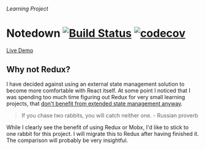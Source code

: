 ###### Learning Project
# Notedown [![Build Status](https://travis-ci.com/sambokai/Notedown.svg?token=B3c5dqi77zsc6HReanrw&branch=master)](https://travis-ci.com/sambokai/Notedown) [![codecov](https://codecov.io/gh/sambokai/Notedown/branch/master/graph/badge.svg?token=Ak3YxHVPFs)](https://codecov.io/gh/sambokai/Notedown)

[Live Demo](http://notedown.sambokai.com)


## Why not Redux?
I have decided against using an external state management solution to become more comfortable with React itself. 
At some point I noticed that I was spending too much time figuring out Redux for very small learning projects, that [don't benefit from extended state management anyway](https://medium.com/@dan_abramov/you-might-not-need-redux-be46360cf367).  

> If you chase two rabbits, you will catch neither one. - Russian proverb

While I clearly see the benefit of using Redux or Mobx, I'd like to stick to one rabbit for this project. I will migrate this to Redux after having finished it. The comparison will probably be very insightful.
